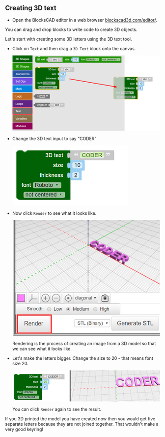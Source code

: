 ## Creating 3D text

+ Open the BlocksCAD editor in a web browser [blockscad3d.com/editor/](https://www.blockscad3d.com/editor/).

You can drag and drop blocks to write code to create 3D objects. 

Let's start with creating some 3D letters using the 3D text tool.

+ Click on `Text` and then drag a `3D Text` block onto the canvas. 
	
	![screenshot](images/coder-canvas.png)
	
+ Change the 3D text input to say "CODER"

	![screenshot](images/coder-coder.png)
	
+ Now click `Render` to see what it looks like.

	![screenshot](images/coder-render.png) 
	
	Rendering is the process of creating an image from a 3D model so that we can see what it looks like. 

+ Let's make the letters bigger. Change the size to 20 - that means font size 20. 
	
	![screenshot](images/coder-bigger.png) 
	
	You can click `Render` again to see the result. 
	
If you 3D printed the model you have created now then you would get five separate letters because they are not joined together. That wouldn't make a very good keyring!


	

	
	



 